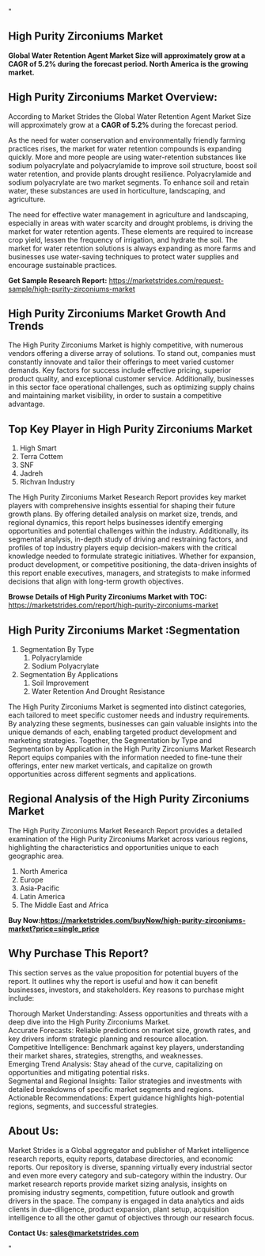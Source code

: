 "<h2>High Purity Zirconiums Market</h2>
<p><strong>Global Water Retention Agent Market Size will approximately grow at a CAGR of 5.2% during the forecast period. North America is the growing market.</strong></p>
<h2>High Purity Zirconiums Market Overview:</h2>
<p><p>According to Market Strides the Global Water Retention Agent Market Size will approximately grow at a <strong>CAGR of 5.2% </strong>during the forecast period.</p>  
<p>As the need for water conservation and environmentally friendly farming practices rises, the market for water retention compounds is expanding quickly. More and more people are using water-retention substances like sodium polyacrylate and polyacrylamide to improve soil structure, boost soil water retention, and provide plants drought resilience. Polyacrylamide and sodium polyacrylate are two market segments. To enhance soil and retain water, these substances are used in horticulture, landscaping, and agriculture.</p>
<p>The need for effective water management in agriculture and landscaping, especially in areas with water scarcity and drought problems, is driving the market for water retention agents. These elements are required to increase crop yield, lessen the frequency of irrigation, and hydrate the soil. The market for water retention solutions is always expanding as more farms and businesses use water-saving techniques to protect water supplies and encourage sustainable practices.</p></p>
<p><strong>Get Sample Research Report:</strong> <a href=https://marketstrides.com/request-sample/high-purity-zirconiums-market>https://marketstrides.com/request-sample/high-purity-zirconiums-market</a></p>
<h2>High Purity Zirconiums Market Growth And Trends</h2>
<p>The High Purity Zirconiums Market is highly competitive, with numerous vendors offering a diverse array of solutions. To stand out, companies must constantly innovate and tailor their offerings to meet varied customer demands. Key factors for success include effective pricing, superior product quality, and exceptional customer service. Additionally, businesses in this sector face operational challenges, such as optimizing supply chains and maintaining market visibility, in order to sustain a competitive advantage.</p>
<h2>Top Key Player in High Purity Zirconiums Market</h2>
<p><ol>
<li>High Smart</li>
<li>Terra Cottem</li>
<li>SNF</li>
<li>Jadreh</li>
<li>Richvan Industry</li>
</ol></p>
<p>The High Purity Zirconiums Market Research Report provides key market players with comprehensive insights essential for shaping their future growth plans. By offering detailed analysis on market size, trends, and regional dynamics, this report helps businesses identify emerging opportunities and potential challenges within the industry. Additionally, its segmental analysis, in-depth study of driving and restraining factors, and profiles of top industry players equip decision-makers with the critical knowledge needed to formulate strategic initiatives. Whether for expansion, product development, or competitive positioning, the data-driven insights of this report enable executives, managers, and strategists to make informed decisions that align with long-term growth objectives.</p>
<p><strong>Browse Details of High Purity Zirconiums Market with TOC:</strong> <a href=https://marketstrides.com/report/high-purity-zirconiums-market>https://marketstrides.com/report/high-purity-zirconiums-market</a></p>
<h2>High Purity Zirconiums Market :Segmentation</h2>
<p><ol>
<li>Segmentation By Type
<ol>
<li>Polyacrylamide</li>
<li>Sodium Polyacrylate</li>
</ol>
</li>
<li>Segmentation By&nbsp;Applications
<ol>
<li>Soil Improvement</li>
<li>Water Retention And Drought Resistance</li>
</ol>
</li>
</ol></p>
<p>The High Purity Zirconiums Market is segmented into distinct categories, each tailored to meet specific customer needs and industry requirements. By analyzing these segments, businesses can gain valuable insights into the unique demands of each, enabling targeted product development and marketing strategies. Together, the Segmentation by Type and Segmentation by Application in the High Purity Zirconiums Market Research Report equips companies with the information needed to fine-tune their offerings, enter new market verticals, and capitalize on growth opportunities across different segments and applications.</p>
<h2>Regional Analysis of the High Purity Zirconiums Market</h2>
<p>The High Purity Zirconiums Market Research Report provides a detailed examination of the High Purity Zirconiums Market across various regions, highlighting the characteristics and opportunities unique to each geographic area.</p>
<p><ol>
<li>North America</li>
<li>Europe</li>
<li>Asia-Pacific</li>
<li>Latin America</li>
<li>The Middle East and Africa</li>
</ol></p>
<p><strong>Buy Now:<a href=https://marketstrides.com/buyNow/high-purity-zirconiums-market?price=single_price>https://marketstrides.com/buyNow/high-purity-zirconiums-market?price=single_price</a></strong></p>
<h2>Why Purchase This Report?</h2>
<p>This section serves as the value proposition for potential buyers of the report. It outlines why the report is useful and how it can benefit businesses, investors, and stakeholders. Key reasons to purchase might include:</p>
<p>Thorough Market Understanding: Assess opportunities and threats with a deep dive into the High Purity Zirconiums Market.<br />Accurate Forecasts: Reliable predictions on market size, growth rates, and key drivers inform strategic planning and resource allocation.<br />Competitive Intelligence: Benchmark against key players, understanding their market shares, strategies, strengths, and weaknesses.<br />Emerging Trend Analysis: Stay ahead of the curve, capitalizing on opportunities and mitigating potential risks.<br />Segmental and Regional Insights: Tailor strategies and investments with detailed breakdowns of specific market segments and regions.<br />Actionable Recommendations: Expert guidance highlights high-potential regions, segments, and successful strategies.</p>
<h2>About Us:</h2>
<p>Market Strides is a Global aggregator and publisher of Market intelligence research reports, equity reports, database directories, and economic reports. Our repository is diverse, spanning virtually every industrial sector and even more every category and sub-category within the industry. Our market research reports provide market sizing analysis, insights on promising industry segments, competition, future outlook and growth drivers in the space. The company is engaged in data analytics and aids clients in due-diligence, product expansion, plant setup, acquisition intelligence to all the other gamut of objectives through our research focus.</p>
<p><strong>Contact Us: <a href=mailto:sales@marketstrides.com>sales@marketstrides.com</a></strong></p>"

